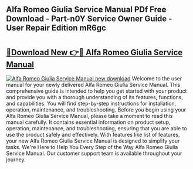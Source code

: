 ## Alfa Romeo Giulia Service Manual PDf Free Download - Part-n0Y Service Owner Guide - User Repair Edition mR6gc

# <h2><a href="http://bc11557.oget.top/?id=Alfa+Romeo+Giulia+Service+Manual">🔗Download New 👉🔴 Alfa Romeo Giulia Service Manual</a></h2>

[![Alfa Romeo Giulia Service Manual new download](https://i.imgur.com/5g1atiW.png)](http://bc11557.oget.top/?id=Alfa+Romeo+Giulia+Service+Manual)
Welcome to the user manual for your newly delivered Alfa Romeo Giulia Service Manual. This comprehensive guide is intended to help you get started with your product and provide you with a thorough understanding of its features, functions, and capabilities. You will find step-by-step instructions for installation, operation, maintenance, and troubleshooting. Before you begin using your Alfa Romeo Giulia Service Manual, please take a moment to read this manual carefully. It contains essential information on product setup, operation, maintenance, and troubleshooting, ensuring that you are able to use the product safely and effectively. With features like list of features, your new Alfa Romeo Giulia Service Manual is designed to simplify your tasks. We're Here to Help You Every Step of the Way Alfa Romeo Giulia Service Manual. Our customer support team is available throughout your journey.
